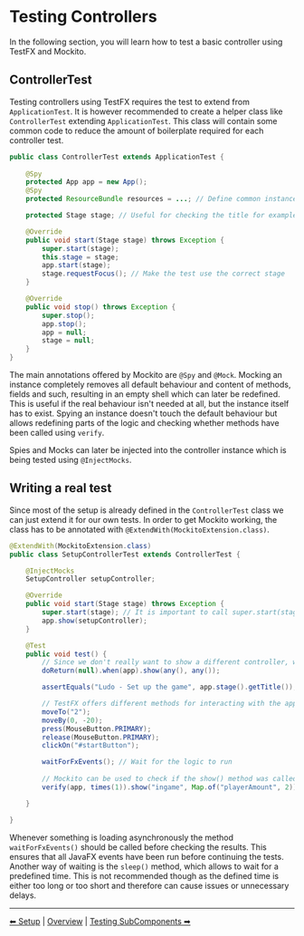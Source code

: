 # Testing Controllers

In the following section, you will learn how to test a basic controller using TestFX and Mockito.

## ControllerTest

Testing controllers using TestFX requires the test to extend from `ApplicationTest`.
It is however recommended to create a helper class like `ControllerTest` extending `ApplicationTest`.
This class will contain some common code to reduce the amount of boilerplate required for each controller test.

```java
public class ControllerTest extends ApplicationTest {
    
    @Spy
    protected App app = new App();
    @Spy 
    protected ResourceBundle resources = ...; // Define common instances here and mock/spy them

    protected Stage stage; // Useful for checking the title for example

    @Override
    public void start(Stage stage) throws Exception {
        super.start(stage);
        this.stage = stage;
        app.start(stage);
        stage.requestFocus(); // Make the test use the correct stage
    }

    @Override
    public void stop() throws Exception {
        super.stop();
        app.stop();
        app = null;
        stage = null;
    }
}
```

The main annotations offered by Mockito are `@Spy` and `@Mock`. 
Mocking an instance completely removes all default behaviour and content of methods, fields and such, resulting in an empty shell which can later be redefined.
This is useful if the real behaviour isn't needed at all, but the instance itself has to exist.
Spying an instance doesn't touch the default behaviour but allows redefining parts of the logic and checking whether methods have been called using `verify`.

Spies and Mocks can later be injected into the controller instance which is being tested using `@InjectMocks`.

## Writing a real test

Since most of the setup is already defined in the `ControllerTest` class we can just extend it for our own tests.
In order to get Mockito working, the class has to be annotated with `@ExtendWith(MockitoExtension.class)`.

```java
@ExtendWith(MockitoExtension.class)
public class SetupControllerTest extends ControllerTest {

    @InjectMocks
    SetupController setupController;

    @Override
    public void start(Stage stage) throws Exception {
        super.start(stage); // It is important to call super.start(stage) to setup the test correctly
        app.show(setupController);
    }

    @Test
    public void test() {
        // Since we don't really want to show a different controller, we mock the show() method's behaviour to just return null
        doReturn(null).when(app).show(any(), any());

        assertEquals("Ludo - Set up the game", app.stage().getTitle());

        // TestFX offers different methods for interacting with the application
        moveTo("2");
        moveBy(0, -20);
        press(MouseButton.PRIMARY);
        release(MouseButton.PRIMARY);
        clickOn("#startButton");

        waitForFxEvents(); // Wait for the logic to run
        
        // Mockito can be used to check if the show() method was called with certain arguments
        verify(app, times(1)).show("ingame", Map.of("playerAmount", 2));

    }

}
```

Whenever something is loading asynchronously the method `waitForFxEvents()` should be called before checking the results.
This ensures that all JavaFX events have been run before continuing the tests.
Another way of waiting is the `sleep()` method, which allows to wait for a predefined time.
This is not recommended though as the defined time is either too long or too short and therefore can cause issues or unnecessary delays.

---

[⬅ Setup](1-setup.md) | [Overview](README.md) | [Testing SubComponents ➡](3-subcomponents.md)